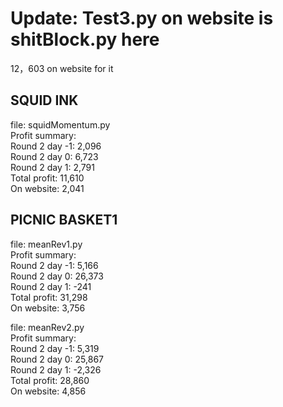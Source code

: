 # Update: Test3.py on website is shitBlock.py here
12，603 on website for it

## SQUID INK
file: squidMomentum.py\
Profit summary:\
Round 2 day -1: 2,096\
Round 2 day 0: 6,723\
Round 2 day 1: 2,791\
Total profit: 11,610\
On website: 2,041


## PICNIC BASKET1
file: meanRev1.py\
Profit summary:\
Round 2 day -1: 5,166\
Round 2 day 0: 26,373\
Round 2 day 1: -241\
Total profit: 31,298\
On website: 3,756

file: meanRev2.py\
Profit summary:\
Round 2 day -1: 5,319\
Round 2 day 0: 25,867\
Round 2 day 1: -2,326\
Total profit: 28,860\
On website: 4,856
